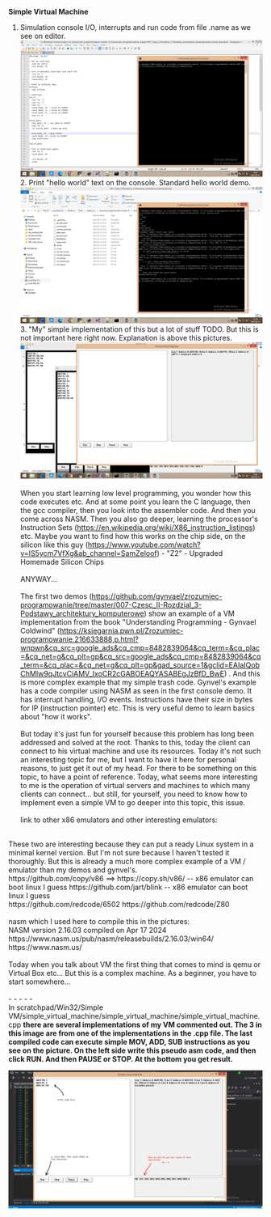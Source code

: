 <b>Simple Virtual Machine</b><br />
1. Simulation console I/O, interrupts and run code from file .name as we see on editor.<br />
![dump](https://github.com/KarolDuracz/scratchpad/blob/main/Win32/Simple%20VM/output_vm_console_test.gif?raw=true)
<br />2. Print "hello world" text on the console. Standard hello world demo. <br />
![dump](https://github.com/KarolDuracz/scratchpad/blob/main/Win32/Simple%20VM/output_vm_hello_world.gif?raw=true)
<br />3. "My" simple implementation of this but a lot of stuff TODO. But this is not important here right now. Explanation is above this pictures. <br />
![dump](https://github.com/KarolDuracz/scratchpad/blob/main/Win32/Simple%20VM/output_simple_vm_win32.gif?raw=true)
<br /><br />
When you start learning low level programming, you wonder how this code executes etc. And at some point you learn the C language, then the gcc compiler, then you look into the assembler code. And then you come across NASM. Then you also go deeper, learning the processor's Instruction Sets (https://en.wikipedia.org/wiki/X86_instruction_listings) etc. Maybe you want to find how this works on the chip side, on the silicon like this guy (https://www.youtube.com/watch?v=IS5ycm7VfXg&ab_channel=SamZeloof) - "Z2" - Upgraded Homemade Silicon Chips
<br /><br />
ANYWAY...
<br /><br />
The first two demos (https://github.com/gynvael/zrozumiec-programowanie/tree/master/007-Czesc_II-Rozdzial_3-Podstawy_architektury_komputerowe) show an example of a VM implementation from the book "Understanding Programming - Gynvael Coldwind" (https://ksiegarnia.pwn.pl/Zrozumiec-programowanie,216633888,p.html?wnpwn&cq_src=google_ads&cq_cmp=8482839064&cq_term=&cq_plac=&cq_net=g&cq_plt=gp&cq_src=google_ads&cq_cmp=8482839064&cq_term=&cq_plac=&cq_net=g&cq_plt=gp&gad_source=1&gclid=EAIaIQobChMIw9qJtcvCiAMV_IxoCR2cGABOEAQYASABEgJzBfD_BwE) . And this is more complex example that my simple trash code. Gynvel's example has a code compiler using NASM as seen in the first console demo. It has interrupt handling, I/O events. Instructions have their size in bytes for IP (instruction pointer) etc. This is very useful demo to learn basics about "how it works".
<br /><br />
But today it's just fun for yourself because this problem has long been addressed and solved at the root. Thanks to this, today the client can connect to his virtual machine and use its resources. Today it's not such an interesting topic for me, but I want to have it here for personal reasons, to just get it out of my head. For there to be something on this topic, to have a point of reference. Today, what seems more interesting to me is the operation of virtual servers and machines to which many clients can connect... but still, for yourself, you need to know how to implement even a simple VM to go deeper into this topic, this issue.
<br /><br />
link to other x86 emulators and other interesting emulators:
<br />
These two are interesting because they can put a ready Linux system in a minimal kernel version. But I'm not sure because I haven't tested it thoroughly. But this is already a much more complex example of a VM / emulator than my demos and gynvel's.
<br />
https://github.com/copy/v86 ==> https://copy.sh/v86/ -- x86 emulator can boot linux I guess
https://github.com/jart/blink -- x86 emulator can boot linux I guess
<br />
https://github.com/redcode/6502
https://github.com/redcode/Z80
<br /><br />
nasm which I used here to compile this in the pictures: <br /> 
NASM version 2.16.03 compiled on Apr 17 2024
https://www.nasm.us/pub/nasm/releasebuilds/2.16.03/win64/
https://www.nasm.us/
<br /><br />
Today when you talk about VM the first thing that comes to mind is qemu or Virtual Box etc... But this is a complex machine. As a beginner, you have to start somewhere...
<br /><br />
 - - - - - 
 <br />
 In scratchpad/Win32/Simple VM/simple_virtual_machine/simple_virtual_machine/simple_virtual_machine.cpp
<b>there are several implementations of my VM commented out. The 3 in this image are from one of the implementations in the .cpp file. The last compiled code can execute simple MOV, ADD, SUB instructions as you see on the picture. On the left side write this pseudo asm code, and then click RUN. And then PAUSE or STOP. At the bottom you get result.<b/>

![dump](https://raw.githubusercontent.com/KarolDuracz/scratchpad/main/Win32/Simple%20VM/54%20-%2014-09-2024%20-%20vm%20cd.png)
